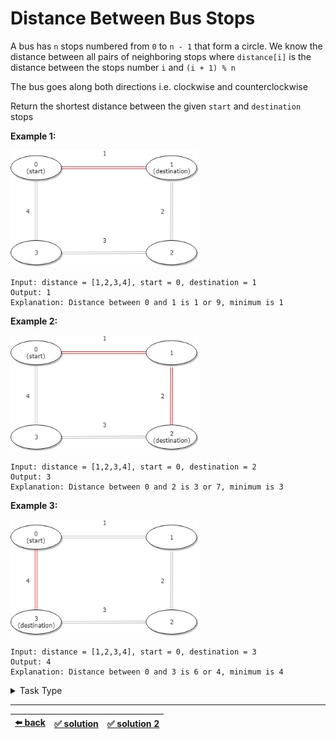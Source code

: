 # Distance Between Bus Stops

A bus has `n` stops numbered from `0` to `n - 1` that form a circle. We know the distance between all pairs of neighboring stops where `distance[i]` is the distance between the stops number `i` and `(i + 1) % n`

The bus goes along both directions i.e. clockwise and counterclockwise

Return the shortest distance between the given `start` and `destination` stops

__Example 1:__

<img src=./diagram-1.jpg width=300 />

```
Input: distance = [1,2,3,4], start = 0, destination = 1
Output: 1
Explanation: Distance between 0 and 1 is 1 or 9, minimum is 1
```

__Example 2:__

<img src=./diagram-2.jpg width=300 />

```
Input: distance = [1,2,3,4], start = 0, destination = 2
Output: 3
Explanation: Distance between 0 and 2 is 3 or 7, minimum is 3
```

__Example 3:__

<img src=./diagram-3.jpg width=300 />

```
Input: distance = [1,2,3,4], start = 0, destination = 3
Output: 4
Explanation: Distance between 0 and 3 is 6 or 4, minimum is 4
```

<details>

<summary>Task Type</summary>

- __`One Pointer One Array`__
  <details>

  <summary><i><b><code>Iterate an array</code></b></i> + <i><b><code>Iterate an array in reverse</code></b></i></summary>

    In order to solve this Task we first iterate the array and count the sum and then iterate the array in reverse (meaning counterclockwise) and count the sum. Make sure to overlap to the beginning or end of the array when necessary. Then return the lesser sum

    Thus we utilize the two Approaches _`Iterate an array`_ and _`Iterate an array in reverse`_ in order to solve the Task ([solution 1](./solution.js))

  </details>

---

- __`Array Math Operation on All Elements`__
  <details>

  <summary><i><b><code>Do math or bitwise operation first on one part of the array and then on another part of of the array</code></b></i></summary>

    <!-- TODO: abstract explanation of the Approach: The Approach is that ... -->

    This Task can also be solved using the Approach _`Do math or bitwise operation first on one part of the array and then on another part of of the array`_ ([solution 2](./solution-2.js)). First of all make sure that the pointer `start` is always _before_ the pointer `destination` (swap them if not so). Then you need to sum all the elements between `start` and `destination` (this is your sum going clockwise, math operation first on one part of the array), after this get the total sum of all the elements of the array and extract the sum of going clockwise from this total sum (this is your sum going counterclockwise, math operation on another part of of the array). Then return the lesser sum

  </details>

</details>

---

| [:arrow_left: back](../README.md) | [:white_check_mark: solution](./solution.js) | [:white_check_mark: solution 2](./solution-2.js) |
| :---: | :---: | :---: |
